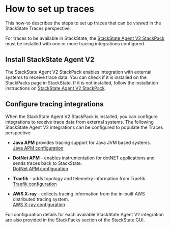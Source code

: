 # How to set up traces

This how-to describes the steps to set up traces that can be viewed in the StackState Traces perspective.

For traces to be available in StackState, the [StackState Agent V2 StackPack](../stackpacks/integrations/agent.md) must be installed with one or more tracing integrations configured.

## Install StackState Agent V2

The StackState Agent V2 StackPack enables integration with external systems to receive trace data. You can check if it is installed on the StackPacks page in StackState. If it is not installed, follow the installation instructions on [StackState Agent V2 StackPack](../stackpacks/integrations/agent.md).

## Configure tracing integrations

When the StackState Agent V2 StackPack is installed, you can configure integrations to receive trace data from external systems. The following StackState Agent V2 integrations can be configured to populate the Traces perspective:

- **Java APM** provides tracing support for Java JVM based systems.<br>
[Java APM configuration](../stackpacks/integrations/java-apm.md)

- **DotNet APM** - enables instrumentation for dotNET applications and sends traces back to StackState.<br>
[DotNet APM configuration](../stackpacks/integrations/dotnet-apm.md)

- **Traefik** - adds topology and telemetry information from Traefik.<br>
[Traefik configuration](../stackpacks/integrations/traefik.md)

- **AWS X-ray** - collects tracing information from the in-built AWS distributed tracing system.<br>
[AWS X-ray configuration](../stackpacks/integrations/aws-x-ray.md)

Full configuration details for each available StackState Agent V2 integration are also provided in the StackPacks section of the StackState GUI.
